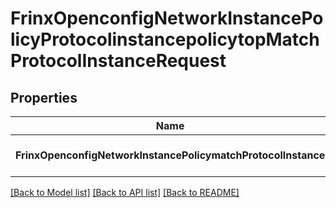 # FrinxOpenconfigNetworkInstancePolicyProtocolinstancepolicytopMatchProtocolInstanceRequest

## Properties
Name | Type | Description | Notes
------------ | ------------- | ------------- | -------------
**FrinxOpenconfigNetworkInstancePolicymatchProtocolInstance** | [***FrinxOpenconfigNetworkInstancePolicyProtocolinstancepolicytopMatchProtocolInstance**](frinx.openconfig.network.instance.policy.protocolinstancepolicytop.MatchProtocolInstance.md) |  | [optional] [default to null]

[[Back to Model list]](../README.md#documentation-for-models) [[Back to API list]](../README.md#documentation-for-api-endpoints) [[Back to README]](../README.md)



